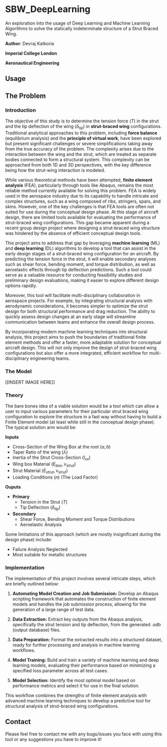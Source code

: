 # SBW_DeepLearning
An exploration into the usage of Deep Learning and Machine Learning Algorithms to solve the statically indeterminate structure of a Strut Braced Wing.

**Author**: Devraj Katkoria

**Imperial College London**


**Aeronautical Engineering**

## Usage 

## The Problem
### Introduction
The objective of this study is to determine the tension force ($T$) in the strut and the tip deflection of the wing ($\delta_{tip}$) in **strut-braced wing** configurations. Traditional analytical approaches to this problem, including **force balance** (equilibrium analysis) and the **principle of virtual work**, have been explored but present significant challenges or severe simplifications taking away from the true accuracy of the problem. The complexity arises due to the interaction between the wing and the strut, which are treated as separate bodies connected to form a structural system. This complexity can be approached from both 1D and 3D perspectives, with the key difference being how the strut-wing interaction is modeled.

While various theoretical methods have been attempted, **finite element analysis** (FEA), particularly through tools like Abaqus, remains the most reliable method currently available for solving this problem. FEA is widely used in the aerospace industry due to its capability to handle intricate and complex structures, such as a wing composed of ribs, stringers, spars, and skins. However, one of the key challenges is that FEA tools are often not suited for use during the conceptual design phase. At this stage of aircraft design, there are limited tools available for evaluating the performance of strut-braced wing configurations. This gap became apparent during a recent group design project where designing a strut-braced wing structure was hindered by the absence of efficient conceptual design tools.

This project aims to address that gap by leveraging **machine learning** (ML) and **deep learning** (DL) algorithms to develop a tool that can assist in the early design stages of a strut-braced wing configuration for an aircraft. By predicting the tension force in the strut, it will enable secondary analyses such as shear force, bending moment, and torque distribution, as well as aeroelastic effects through tip deflection predictions. Such a tool could serve as a valuable resource for conducting feasibility studies and preliminary design evaluations, making it easier to explore different design options rapidly.

Moreover, this tool will facilitate multi-disciplinary collaboration in aerospace projects. For example, by integrating structural analysis with aerodynamic considerations, it becomes simpler to optimize the strut design for both structural performance and drag reduction. The ability to quickly assess design changes at an early stage will streamline communication between teams and enhance the overall design process.

By incorporating modern machine learning techniques into structural analysis, this project aims to push the boundaries of traditional finite element methods and offer a faster, more adaptable solution for conceptual aircraft design. This will not only improve the design of strut-braced wing configurations but also offer a more integrated, efficient workflow for multi-disciplinary engineering teams.

### The Model 
[[INSERT IMAGE HERE]]

### Theory
The bare bones idea of a viable solution would be a tool which can allow a user to input various parameters for their particular strut braced wing configuration to explore the structure in a fast way without having to build a Finite Element model (at least while still in the conceptual design phase). The typical solution arm would be:

**Inputs**
- Cross-Section of the Wing Box at the root $(a, b)$
- Taper Ratio of the wing $(\lambda)$
- Inertia of the Strut Cross-Section $(I_{xx})$
- Wing box Material $(E_{box}, \nu_{strut})$
- Strut Material $(E_{strut}, \nu_{strut})$
- Loading Conditions $(n)$ (The Load Factor)

**Ouputs**
- **Primary**
  - Tension in the Strut $(T)$
  - Tip Deflection $(\delta_{tip})$
- **Secondary**
  - Shear Force, Bending Moment and Torque Distributions 
  - Aeroelastic Analysis 

Some limitations of this approach (which are mostly insignificant during the design phase) include:
- Failure Analysis Neglected
- Most suitable for metallic structures 

### Implementation 
The implementation of this project involves several intricate steps, which are briefly outlined below:

1. **Automating Model Creation and Job Submission:** Develop an Abaqus scripting framework that automates the construction of finite element models and handles the job submission process, allowing for the generation of a large range of test data.

2. **Data Extraction:** Extract key outputs from the Abaqus analysis, specifically the strut tension and tip deflection, from the generated .odb (output database) files.

3. **Data Preparation:** Format the extracted results into a structured dataset, ready for further processing and analysis in machine learning workflows.

4. **Model Training:** Build and train a variety of machine learning and deep learning models, evaluating their performance based on minimizing a specified loss parameter across all test cases.

5. **Model Selection:** Identify the most optimal model based on performance metrics and select it for use in the final solution.

This workflow combines the strengths of finite element analysis with advanced machine learning techniques to develop a predictive tool for structural analysis of strut-braced wing configurations.

## Contact
Please feel free to contact me with any bugs/issues you face with using this tool or any suggestions you have to improve it!
